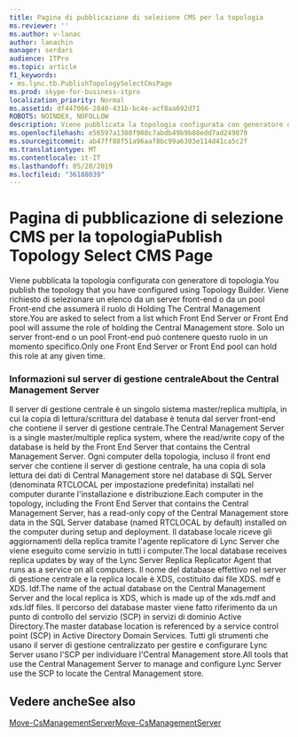 ```yaml
---
title: Pagina di pubblicazione di selezione CMS per la topologia
ms.reviewer: ''
ms.author: v-lanac
author: lanachin
manager: serdars
audience: ITPro
ms.topic: article
f1_keywords:
- ms.lync.tb.PublishTopologySelectCmsPage
ms.prod: skype-for-business-itpro
localization_priority: Normal
ms.assetid: df447066-2840-431b-bc4e-acf8aa692d71
ROBOTS: NOINDEX, NOFOLLOW
description: Viene pubblicata la topologia configurata con generatore di topologia. Viene richiesto di selezionare un elenco da un server front-end o da un pool Front-end che assumerà il ruolo di Holding The Central Management store. Solo un server front-end o un pool Front-end può contenere questo ruolo in un momento specifico.
ms.openlocfilehash: e56597a1380f908c7abdb49b9b88edd7ad249870
ms.sourcegitcommit: ab47ff88f51a96aaf8bc99a6303e114d41ca5c2f
ms.translationtype: MT
ms.contentlocale: it-IT
ms.lasthandoff: 05/20/2019
ms.locfileid: "36188039"
---
```

# <a name="publish-topology-select-cms-page"></a><span data-ttu-id="5e60c-105">Pagina di pubblicazione di selezione CMS per la topologia</span><span class="sxs-lookup"><span data-stu-id="5e60c-105">Publish Topology Select CMS Page</span></span>
 
<span data-ttu-id="5e60c-106">Viene pubblicata la topologia configurata con generatore di topologia.</span><span class="sxs-lookup"><span data-stu-id="5e60c-106">You publish the topology that you have configured using Topology Builder.</span></span> <span data-ttu-id="5e60c-107">Viene richiesto di selezionare un elenco da un server front-end o da un pool Front-end che assumerà il ruolo di Holding The Central Management store.</span><span class="sxs-lookup"><span data-stu-id="5e60c-107">You are asked to select from a list which Front End Server or Front End pool will assume the role of holding the Central Management store.</span></span> <span data-ttu-id="5e60c-108">Solo un server front-end o un pool Front-end può contenere questo ruolo in un momento specifico.</span><span class="sxs-lookup"><span data-stu-id="5e60c-108">Only one Front End Server or Front End pool can hold this role at any given time.</span></span> 
  
### <a name="about-the-central-management-server"></a><span data-ttu-id="5e60c-109">Informazioni sul server di gestione centrale</span><span class="sxs-lookup"><span data-stu-id="5e60c-109">About the Central Management Server</span></span>
<span data-ttu-id="5e60c-110">Il server di gestione centrale è un singolo sistema master/replica multipla, in cui la copia di lettura/scrittura del database è tenuta dal server front-end che contiene il server di gestione centrale.</span><span class="sxs-lookup"><span data-stu-id="5e60c-110">The Central Management Server is a single master/multiple replica system, where the read/write copy of the database is held by the Front End Server that contains the Central Management Server.</span></span> <span data-ttu-id="5e60c-111">Ogni computer della topologia, incluso il front end server che contiene il server di gestione centrale, ha una copia di sola lettura dei dati di Central Management store nel database di SQL Server (denominata RTCLOCAL per impostazione predefinita) installati nel computer durante l'installazione e distribuzione.</span><span class="sxs-lookup"><span data-stu-id="5e60c-111">Each computer in the topology, including the Front End Server that contains the Central Management Server, has a read-only copy of the Central Management store data in the SQL Server database (named RTCLOCAL by default) installed on the computer during setup and deployment.</span></span> <span data-ttu-id="5e60c-112">Il database locale riceve gli aggiornamenti della replica tramite l'agente replicatore di Lync Server che viene eseguito come servizio in tutti i computer.</span><span class="sxs-lookup"><span data-stu-id="5e60c-112">The local database receives replica updates by way of the Lync Server Replica Replicator Agent that runs as a service on all computers.</span></span> <span data-ttu-id="5e60c-113">Il nome del database effettivo nel server di gestione centrale e la replica locale è XDS, costituito dai file XDS. mdf e XDS. ldf.</span><span class="sxs-lookup"><span data-stu-id="5e60c-113">The name of the actual database on the Central Management Server and the local replica is XDS, which is made up of the xds.mdf and xds.ldf files.</span></span> <span data-ttu-id="5e60c-114">Il percorso del database master viene fatto riferimento da un punto di controllo del servizio (SCP) in servizi di dominio Active Directory.</span><span class="sxs-lookup"><span data-stu-id="5e60c-114">The master database location is referenced by a service control point (SCP) in Active Directory Domain Services.</span></span> <span data-ttu-id="5e60c-115">Tutti gli strumenti che usano il server di gestione centralizzato per gestire e configurare Lync Server usano l'SCP per individuare l'Central Management store.</span><span class="sxs-lookup"><span data-stu-id="5e60c-115">All tools that use the Central Management Server to manage and configure Lync Server use the SCP to locate the Central Management store.</span></span>
  
## <a name="see-also"></a><span data-ttu-id="5e60c-116">Vedere anche</span><span class="sxs-lookup"><span data-stu-id="5e60c-116">See also</span></span>

[<span data-ttu-id="5e60c-117">Move-CsManagementServer</span><span class="sxs-lookup"><span data-stu-id="5e60c-117">Move-CsManagementServer</span></span>](https://docs.microsoft.com/powershell/module/skype/move-csmanagementserver?view=skype-ps)
